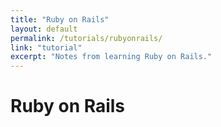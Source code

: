 ```yaml
---
title: "Ruby on Rails"
layout: default
permalink: /tutorials/rubyonrails/
link: "tutorial"
excerpt: "Notes from learning Ruby on Rails."
---
```


# Ruby on Rails